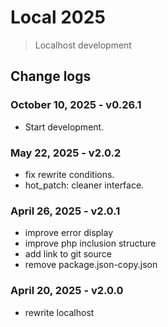 # Local 2025
> Localhost development

## Change logs

### October 10, 2025 - v0.26.1
- Start development.

### May 22, 2025 - v2.0.2
- fix rewrite conditions.
- hot_patch: cleaner interface.

### April 26, 2025 - v2.0.1
- improve error display
- improve php inclusion structure
- add link to git source
- remove package.json-copy.json

### April 20, 2025 - v2.0.0
- rewrite localhost